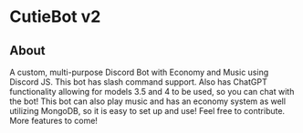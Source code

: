 # CutieBot v2
## About
A custom, multi-purpose Discord Bot with Economy and Music using Discord JS. This bot has slash command support. Also has ChatGPT functionality allowing for models 3.5 and 4 to be used, so you can chat with the bot! This bot can also play music and has an economy system as well utilizing MongoDB, so it is easy to set up and use! Feel free to contribute.
More features to come!
